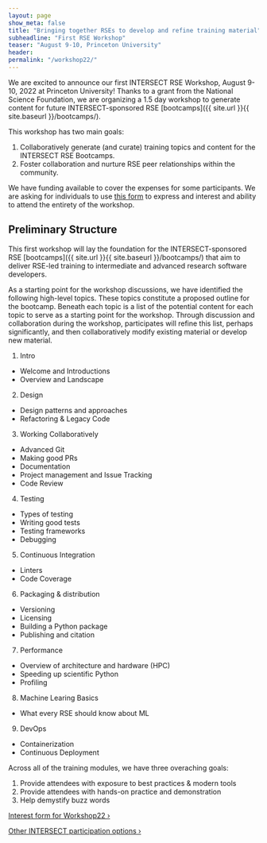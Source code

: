 ```yaml
---
layout: page
show_meta: false
title: "Bringing together RSEs to develop and refine training material"
subheadline: "First RSE Workshop"
teaser: "August 9-10, Princeton University"
header:
permalink: "/workshop22/"
---
```


We are excited to announce our first INTERSECT RSE Workshop, August 9-10, 2022 at Princeton University!
Thanks to a grant from the National Science Foundation, we are organizing a 1.5 day workshop to generate content for future INTERSECT-sponsored RSE [bootcamps]({{ site.url }}{{ site.baseurl }}/bootcamps/).

This workshop has two main goals:
1. Collaboratively generate (and curate) training topics and content for the INTERSECT RSE Bootcamps.
1. Foster collaboration and nurture RSE peer relationships within the community.

We have funding available to cover the expenses for some participants. We are asking for individuals to use [this form](https://docs.google.com/forms/d/e/1FAIpQLSeZi1aRn18_ocQ6vGpAj7WfJytlOp8JB0J81TgrWPdf5Hedzw/viewform?usp=sf_link) to express and interest and ability to attend the entirety of the workshop.


## Preliminary Structure

This first workshop will lay the foundation for the INTERSECT-sponsored RSE [bootcamps]({{ site.url }}{{ site.baseurl }}/bootcamps/) that aim to deliver RSE-led training to intermediate and advanced research software developers.

As a starting point for the workshop discussions, we have identified the following high-level topics.
These topics constitute a proposed outline for the bootcamp.
Beneath each topic is a list of the potential content for each topic to serve as a starting point for the workshop.
Through discussion and collaboration during the workshop, participates will refine this list, perhaps significantly, and then collaboratively modify existing material or develop new material.

1. Intro
 * Welcome and Introductions
 * Overview and Landscape
2. Design
 * Design patterns and approaches
 * Refactoring & Legacy Code
3. Working Collaboratively
 * Advanced Git
 * Making good PRs
 * Documentation
 * Project management and Issue Tracking
 * Code Review
4. Testing
 * Types of testing
 * Writing good tests
 * Testing frameworks
 * Debugging
5. Continuous Integration
 * Linters
 * Code Coverage
6. Packaging & distribution
 * Versioning
 * Licensing
 * Building a Python package
 * Publishing and citation
7. Performance
 * Overview of architecture and hardware (HPC)
 * Speeding up scientific Python
 * Profiling
8. Machine Learing Basics
 * What every RSE should know about ML
9. DevOps
 * Containerization
 * Continuous Deployment

Across all of the training modules, we have three overaching goals:
1. Provide attendees with exposure to best practices & modern tools
1. Provide attendees with hands-on practice and demonstration
1. Help demystify buzz words

 <div class="row t60 b60">
     <div class="small-12 text-left columns">
         <a class="button large radius alert" href="https://docs.google.com/forms/d/e/1FAIpQLSeZi1aRn18_ocQ6vGpAj7WfJytlOp8JB0J81TgrWPdf5Hedzw/viewform?usp=sf_link" target="_blank">Interest form for Workshop22 ›</a>
     </div><!-- /.small-12.columns -->
 </div><!-- /.row -->



<a class="radius button small" href="{{ site.url }}{{ site.baseurl }}/participate/">Other INTERSECT participation options ›</a>
